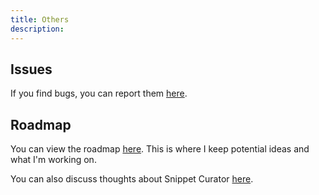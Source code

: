 ```yaml
---
title: Others
description: 
---
```


## Issues

If you find bugs, you can report them [here](https://github.com/Snippet-Curator/snippet-curator-releases/issues).

## Roadmap

You can view the roadmap [here](https://github.com/users/kangruixiang/projects/1). This is where I keep potential ideas and what I'm working on.

You can also discuss thoughts about Snippet Curator [here](https://github.com/Snippet-Curator/snippet-curator-releases/discussions).
